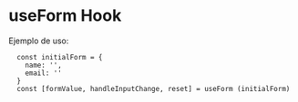 # useForm Hook 

Ejemplo de uso:

```
  const initialForm = {
    name: '',
    email: ''
  }
  const [formValue, handleInputChange, reset] = useForm (initialForm)
```